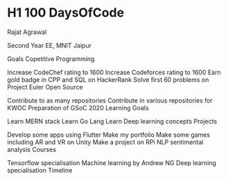 # H1 100 DaysOfCode
Rajat Agrawal

Second Year EE, MNIT Jaipur

Goals
Copetitive Programming

 Increase CodeChef rating to 1600
 Increase Codeforces rating to 1600
 Earn gold badge in CPP and SQL on HackerRank
 Solve first 60 problems on Project Euler
Open Source

 Contribute to as many repositories
 Contribute in various repositories for KWOC
 Preparation of GSoC 2020
Learning Goals

 Learn MERN stack
 Learn Go Lang
 Learn Deep learning concepts
Projects

 Develop some apps using Flutter
 Make my portfolio
 Make some games including AR and VR on Unity
 Make a project on RPi
 NLP sentimental analysis
Courses

 Tensorflow specialisation
 Machine learning by Andrew NG
 Deep learning specialisation
Timeline
